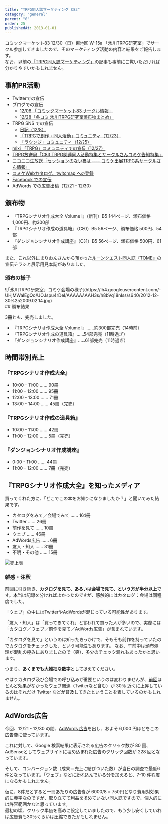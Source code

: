```yaml
---
title: "TRPG同人誌マーケティング C83"
category: "general"
parent: "0"
order: 25
publishedAt: 2013-01-01
---
```


コミックマーケット83 12/30（日）東地区 W-15a 「氷川TRPG研究室」でサークル参加してきましたので、そのマーケティング活動の内容と結果をご報告します。  
なお、以前の[「TRPG同人誌マーケティング」](http://trpg-labo.com/labo/14)の記事も事前にご覧いただければ分かりやすいかもしれません。

## 事前PR活動 

- Twitterでの宣伝
- ブログでの宣伝 
    - [12/08 「コミックマーケット83 サークル情報」](http://trpg-labo.com/blog/940)
    - [12/28「冬コミ 氷川TRPG研究室頒布物まとめ」](http://trpg-labo.com/blog/945)
- TRPG SNS での宣伝 
    - [日記（12/8）](http://trpgsns.jp/openpne/web/diary/24760?comment_count=2)
    - [「TRPGで創作・同人活動」コミュニティ（12/23）](http://trpgsns.jp/openpne/web/communityTopic/690)
    - [「ラウンジ」コミュニティ（12/25）](http://trpgsns.jp/openpne/web/communityTopic/2)
- [mixi 「TRPG」コミュニティでの宣伝（12/27）](http://mixi.jp/view_bbs.pl?id=25992578&comment_count=78&comm_id=144)
- [TRPG放送局「C83 TRPG関連同人活動特集とサークルさんコミケ告知特集」](http://trpg-kagoshima.seesaa.net/article/309496992.html)
- [ニコニコ生放送「セッションのない夜は ---- コミケ出展TRPG系サークルさん情報」](http://live.nicovideo.jp/watch/lv120488540?ref=community)
- [コミケWebカタログ、](https://webcatalog.circle.ms/)[twitcmap への登録](http://twitcmap.jp/)
- [Facebook での宣伝](https://www.facebook.com/trpgtoolbox)
- AdWords での広告出稿（12/21 - 12/30）

## 頒布物 

- 『TRPGシナリオ作成大全 Volume I』（新刊）B5 144ページ、頒布価格 1,000円、約300部
- 『TRPGシナリオ作成の道具箱』（C80）B5 56ページ、頒布価格 500円、54部
- 『ダンジョンシナリオ作成講座』（C81）B5 56ページ、頒布価格 500円、61部
 
また、これ以外にまりおんさんから預かった[ルーンクエスト同人誌『TOME』](http://d.hatena.ne.jp/mallion/00011231/p1)の宣伝チラシと展示用見本誌がありました。

### 頒布の様子 

<div>![「氷川TRPG研究室」コミケ会場の様子](https://lh4.googleusercontent.com/-UHjMWaIEgQo/UOJspu4rDeI/AAAAAAAAH3s/h8bVq18nIss/s640/2012-12-30%252009.02.14.jpg)</div>## 頒布結果 

3冊とも、完売しました。

- 『TRPGシナリオ作成大全 Volume I』……約300部完売（14時前）
- 『TRPGシナリオ作成の道具箱』……54部完売（11時過ぎ）
- 『ダンジョンシナリオ作成講座』……61部完売（11時過ぎ）

## 時間帯別売上 

### 『TRPGシナリオ作成大全』 

- 10:00 - 11:00 …… 90冊
- 11:00 - 12:00 …… 95冊
- 12:00 - 13:00 …… 71冊
- 13:00 - 14:00 …… 45冊（完売）

### 『TRPGシナリオ作成の道具箱』 

- 10:00 - 11:00 …… 42冊
- 11:00 - 12:00 …… 5冊（完売）

### 『ダンジョンシナリオ作成講座』 

- 0:00 - 11:00 …… 44冊
- 11:00 - 12:00 …… 7冊（完売）

## 『TRPGシナリオ作成大全』を知ったメディア 

買ってくれた方に、「どこでこの本をお知りになりましたか？」と聞いてみた結果です。

- カタログをみて／会場でみて …… 164冊
- Twitter …… 26冊
- 前作を見て …… 10冊
- ウェブ …… 46冊
- AdWords広告 …… 6冊
- 友人・知人 …… 31冊
- 不明・その他 …… 15冊

 ![売上表](https://lh4.googleusercontent.com/-TSEMvaE5SyY/UOJsu5aGNQI/AAAAAAAAH5g/OOt-KYokRv8/s640/2013-01-01%252013.47.07.jpg)

### 雑感・注釈 

前回に引き続き、**カタログを見て、あるいは会場で見て、という方が半分以上**です。本当は記録を分ければよかったのですが、感触的にはカタログ：会場は同程度でした。

「ウェブ」の中にはTwitterやAdWordsが混じっている可能性があります。

「友人・知人」は「買ってきてくれ」と言われて買った人が多いので、実際には「カタログ／ウェブ／前作を見て／AdWords広告」が含まれています。

「カタログを見て」というのは知ったきっかけで、そもそも前作を持っていたのでカタログをチェックした、という可能性もあります。 なお、午前中は頒布処理が混乱の極みにありましたので（笑）、多少のチェック漏れもあったかと思います。

つまり、**あくまでも大雑把な数字**として捉えてください。

やはりカタログ及び会場での呼び込みが重要というのは変わりませんが、[前回](http://trpg-labo.com/blog/879)ほとんど効果がなかったウェブ関連（Twitterなど含む）が 30％ 近くに上昇しているのはそれだけ Twitter などが普及してきたということを表しているのかもしれません。

## AdWords広告 

今回、12/21 - 12/30 の間、[AdWords 広告](http://trpg-labo.com/labo/page/18)を出し、およそ 6,000 円ほどをこの広告費に使っています。

これに対して、Google 検索結果に表示される広告のクリック数が 80 回、AdSenseとしてウェブサイトに埋め込まれた広告のクリック回数が 228 回となっています。

そして、コンバージョン数（成果＝売上に結びついた数）が当日の調査で最低6件となっています。「ウェブ」などに紛れ込んでいる分を加えると、7-10 件程度になるかもしれません。

仮に、8件だとすると一冊あたりの広告費が 6000/8 = 750円となり費用対効果的に赤字なのですが、取り立てて利益を求めていない同人誌ですので、個人的には許容範囲かなと思っています。  
最初の頃、クリック単価を高めに設定していましたので、もう少し安くしていれば広告費も30％くらいは圧縮できたかもしれません。
